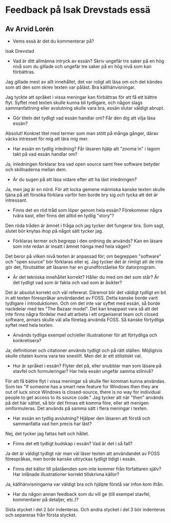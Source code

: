 # Feedback på Isak Drevstads essä
## Av Arvid Lorén

- Vems essä är det du kommenterar på?

Isak Drevstad

- Vad är ditt allmänna intryck av essän? Skriv ungefär tre saker på en hög nivå som du gillade och ungefär tre saker på en hög nivå som kan förbättras.

Jag gillade mest av allt innehållet, det var roligt att läsa om och det kändes som att den som skrev texten var påläst. Bra källhänvisningar.

Jag tyckte att språket i vissa meningar kan förbättras för att få ett bättre flyt. Syftet med texten skulle kunna bli tydligare, och någon slags sammanfattning eller avslutning skulle vara bra, essän slutar väldigt abrupt.

- Gör titeln det tydligt vad essän handlar om? Får den dig att vilja läsa essän?

Absolut! Konkret titel med termer som man stött på många gånger, därav väcks intresset för mig att lära mig mer.

- Har essän en tydlig inledning? Får läsaren hjälp att "zooma in" i lagom takt på vad essän handlar om?

Ja, inledningen förklarar bra vad open source samt free software betyder och skillnaderna mellan dem.

- Är du sugen på att läsa vidare efter att ha läst inledningen?

Ja, men jag är en nörd. För att locka gemene människa kanske texten skulle tjäna på att försöka förklara varför hen borde bry sig och tycka att det är intressant.

- Finns det en röd tråd som löper genom hela essän? Förekommer några tvära kast, eller finns det alltid en tydlig "story"?

Den röda tråden är ämnet i fråga och jag tycker det fungerar bra.
Som sagt, slutet bör knytas ihop på något sätt tycker jag.

- Förklaras termer och begrepp i den ordning de används? Kan en läsare som inte redan är insatt i ämnet hänga med hela vägen?

Det beror på vilken nivå texten är anpassad för; om begreppen "software" och "open source" bör förklaras eller ej. Jag tycker det är rimligt att de inte gör det, förutsätter att läsaren har en grundförståelse för datorprogram.

- Är det tekniska innehållet korrekt? Håller du med om det som står? Är det tydligt vad som är fakta och vad som är åsikter?

Det är absolut korrekt och väl refererat. Däremot blir det väldigt tydligt en bit in att texten förespråkar användandet av FOSS. Detta kanske borde varit tydligare i introduktionen. Och om det inte var syftet med essän, så borde nackdelar med tex "The Bazaar model". Det kan knappast vara så att det inte finns några fördelar med att arbeta i ett organiserat team och closed software, annars skulle väl alla företag använda FOSS. Så kanske förtydliga syftet med hela texten. 

- Används tydliga exempel och/eller illustrationer för att förtydliga och konkretisera?

Ja, definitioner och citationer används tydligt och på rätt ställen.
Möjligtvis skulle citaten kunna vara tex snestilt. Men det är ett stilistiskt val.

- Hur är språket i essän? Flyter det på, eller snubblar man som läsare på stavfel och formuleringar? Har hela essän ungefär samma stilnivå?

För att få bättre flyt i vissa meningar så skulle fler komman kunna användas. Som tex "If someone has a smart new feature for Windows then they are out of luck since Windows is closed-source, there is no way for individual people to get access to its source code." 
Jag tycker att när "then" används på det här sättet, så bör det finnas ett komma före, eller att menigen omformuleras. Det används på samma sätt i flera meningar i texten.


- Har essän en tydlig avslutning? Hjälper den läsaren att förstå och sammanfatta vad hen precis har läst?

Nej, det tycker jag fattas helt och hållet.


- Finns det ett tydligt budskap i essän? Vad är det i så fall?

Ja det är väldigt tydligt när man väl läser texten att användandet av FOSS förespråkas, men borde kanske uttryckas tydligt tidigt i essän.

- Finns det källor till påståenden som inte kommer från författaren själv? Har inlånade illustrationer korrekt  tillskrivna källor?

Ja, källhänvisningarna var väldigt bra och hjälpte förstå var infon kom ifrån.

- Har du någon annan feedback som du vill ge (till exempel stavfel, kommentarer på detaljer, etc.)?

Sista stycket i del 2 bör indenteras. Och andra stycket i del 3 bör indenteras och separeras från första stycket.